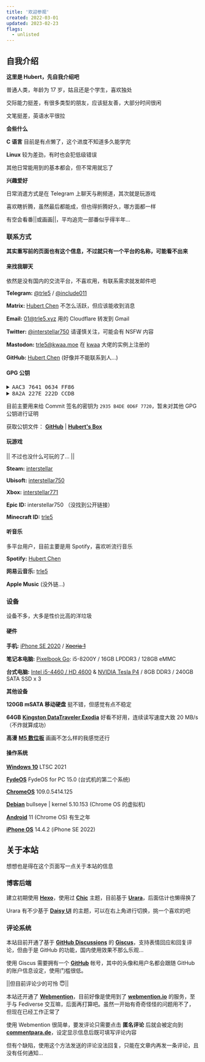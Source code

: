 ```yaml
---
title: '欢迎参观'
created: 2022-03-01
updated: 2023-02-23
flags:
  - unlisted
---
```


## 自我介绍

**这里是 Hubert，先自我介绍吧**

普通人类，年龄为 17 岁，姑且还是个学生，喜欢独处

交际能力挺差，有很多类型的朋友，应该挺友善，大部分时间很闲

文笔挺差，英语水平很拉

**会些什么**

**C 语言** 目前是有点懒了，这个进度不知道多久能学完

**Linux** 较为差劲，有时也会犯低级错误

其他日常能用到的基本都会，但不常用就忘了

**兴趣爱好**

日常消遣方式是在 Telegram 上聊天与刷频道，其次就是玩游戏

喜欢瞎折腾，虽然最后都能成，但也得折腾好久，哪方面都一样

有空会看番||或画画||，平均追完一部番似乎得半年...

### 联系方式

**其实重写前的页面也有这个信息，不过就只有一个平台的名称，可能看不出来**

#### 来找我聊天

依然是没有国内的交流平台，不喜欢用，有联系需求就发邮件吧

**Telegram:** [@trle5](https://t.me/trle5) / [@include011](https://t.me/include011)

**Matrix:** [Hubert Chen](https://matrix.to/#/@trle5:matrix.org) 不怎么活跃，但应该能收到消息

**Email:** [01@trle5.xyz](mailto:01@trle5.xyz) 用的 Cloudflare 转发到 Gmail

**Twitter:** [@interstellar750](https://twitter.com/interstellar750) 请谨慎关注，可能会有 NSFW 内容

**Mastodon:** [trle5@kwaa.moe](https://kwaa.moe/@trle5) 在 [kwaa](https://kwaa.moe/@kwa) 大佬的实例上注册的

**GitHub:** [Hubert Chen](https://github.com/interstellar750) (好像并不能联系到人...)

#### GPG 公钥

<details>
  <summary><big><code>AAC3 7641 0634 FF86</code></big></summary>

```bash
sec   rsa4096/AAC376410634FF86 2023-01-01 [SC] (签名 证明)
      7456 A0AB 47EC E8BE 1AD0 89D9 AAC3 7641 0634 FF86
uid   [ultimate]    Hubert Chen <01@trle5.xyz>
ssb   rsa4096/B716CE1EAA7B8F00 2023-01-01 [E] (加密)
ssb   rsa4096/B4ED58260C725C91 2023-01-06 [A] (认证)
ssb   rsa4096/2935B4DE0D6F7720 2023-01-06 [SE] (签名 加密)
```

</details>

<details>
  <summary><big><code>8A2A 227E 222D CCDB</code></big></summary>

```bash
sec#  ed25519/8A2A227E222DCCDB 2023-01-18 [C] (证明)
      F154 5A09 2296 673A 0C43 6BE0 8A2A 227E 222D CCDB
uid   [ultimate]    Hubert Chen <01@trle5.xyz>
ssb>  ed25519/74D8BCE883FDDEE2 2023-01-19 [S] (签名)
ssb>  cv25519/FA47AF4129AA0BB1 2023-01-19 [E] (加密)
ssb>  ed25519/7043720D3C7D7718 2023-01-19 [A] (认证)
```

</details>

目前主要用来给 Commit 签名的密钥为 `2935 B4DE 0D6F 7720`，暂未对其他 GPG 公钥进行证明

获取公钥文件： [**GitHub**](https://github.com/Interstellar750.gpg) | [**Hubert's Box**](https://t5d.trle5.xyz/GPG/gpg_pub_keys_hubert.asc)

#### 玩游戏

|| 不过也没什么可玩的了... ||

**Steam:** [interstellar](https://steamcommunity.com/id/interstellar750)

**Ubisoft:** [interstellar750](https://ubisoftconnect.com/zh-CN/profile/interstellar750)

**Xbox:** [interstellar771](https://account.xbox.com/zh-cn/profile?gamertag=interstellar771)

**Epic ID:** interstellar750 （没找到公开链接）

**Minecraft ID:** [trle5](https://namemc.com/profile/trle5)

#### 听音乐

多平台用户，目前主要是用 Spotify，喜欢听流行音乐

**Spotify:** [Hubert Chen](https://open.spotify.com/user/31fuag5tpkvedxdfbkbt5zrygfgq)

**网易云音乐:** [trle5](https://music.163.com/#/user/home?id=1884310694)

**Apple Music** (没外链...)

### 设备

设备不多，大多是性价比高的洋垃圾

#### 硬件

**手机:**  [iPhone SE 2020](https://zh.m.wikipedia.org/zh-hans/IPhone_SE_(%E7%AC%AC%E4%BA%8C%E4%BB%A3)) / [~~Xperia 1~~](https://www.sony-asia.com/electronics/smartphones/xperia-1)

**笔记本电脑:** [Pixelbook Go](https://store.google.com/us/product/pixelbook_go): i5-8200Y / 16GB LPDDR3 / 128GB eMMC

**台式电脑:** [Intel i5-4460 / HD 4600](https://www.intel.com/content/www/us/en/products/sku/80817/intel-core-i54460-processor-6m-cache-up-to-3-40-ghz/specifications.html) & [NVIDIA Tesla P4](https://www.nvidia.cn/content/dam/en-zz/zh_cn/Solutions/deep-learning/deep-learning-solutions/inference-platform/hpc/222754_Tesla_P4_Datasheet_nvidia-hr-cn.pdf) / 8GB DDR3 / 240GB SATA SSD x 3

**其他设备**

**120GB mSATA 移动硬盘** 挺不错，但感觉有点不稳定

**64GB** [**Kingston DataTraveler Exodia**](https://www.kingston.com/cn/usb-flash-drives/datatraveler-exodia-usb-3-2-usb-flash-drive) 好看不好用，连续读写速度大致 20 MB/s （不炸就算成功）

**高漫** [**M5 数位板**](https://www.gaomon.cn/Pen_Tablet/M5.html) 画画不怎么样的我感觉还行

#### 操作系统

[**Windows 10**](https://www.microsoft.com/zh-cn/windows/get-windows-10) LTSC 2021

[**FydeOS**](https://fydeos.io/download/) FydeOS for PC 15.0 (台式机的第二个系统)

[**ChromeOS**](https://www.google.com/chromebook/chrome-os/) 109.0.5414.125

[**Debian**](https://www.debian.org/) bullseye | kernel 5.10.153 (Chrome OS 的虚拟机)

[**Android**](https://www.android.com/) 11 (Chrome OS) 有生之年

[**iPhone OS**](https://www.apple.com/ios/) 14.4.2 (iPhone SE 2022)

## 关于本站

想想也是得在这个页面写一点关于本站的信息

### 博客后端

建立初期使用 [**Hexo**](https://github.com/hexojs/hexo)，使用过 [**Chic**](https://github.com/Siricee/hexo-theme-Chic) 主题，目前基于 [**Urara**](https://github.com/importantimport/urara)，后面估计也懒得换了

Urara 有不少基于 [**Daisy UI**](https://github.com/saadeghi/daisyui) 的主题，可以在右上角进行切换，挑一个喜欢的吧

### 评论系统

本站目前开通了基于 [**GitHub Discussions**](https://docs.github.com/zh/discussions) 的 [**Giscus**](https://github.com/)，支持表情回应和回复评论，但由于是 GitHub 的功能，国内使用效果不那么乐观...

使用 Giscus 需要拥有一个 [**GitHub**](https://github.com/) 帐号，其中的头像和用户名都会跟随 GitHub 的账户信息设定，使用门槛很低。

||但目前评论少的可怜 😇||

本站还开通了 [**Webmention**](https://indieweb.org/Webmention)，目前好像是使用到了 [**webmention.io**](https://webmention.io/) 的服务，至于与 Fediverse 交互嘛，后面再打算吧。虽然一开始有奇奇怪怪的问题用不了，但现在已经工作正常了

使用 Webmention 很简单，要发评论只需要点击 **匿名评论** 后就会被定向到 [**commentpara.de**](https://commentpara.de/)，设定显示信息后既可填写评论内容

但有个缺陷，使用这个方法发送的评论没法回复，只能在文章内再发一条评论，且没有任何通知...
